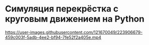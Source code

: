 # Симуляция перекрёстка с круговым движением на Python

https://user-images.githubusercontent.com/121670049/223906679-459c003f-5adb-4ee2-bf94-7fe52f2a405e.mp4
